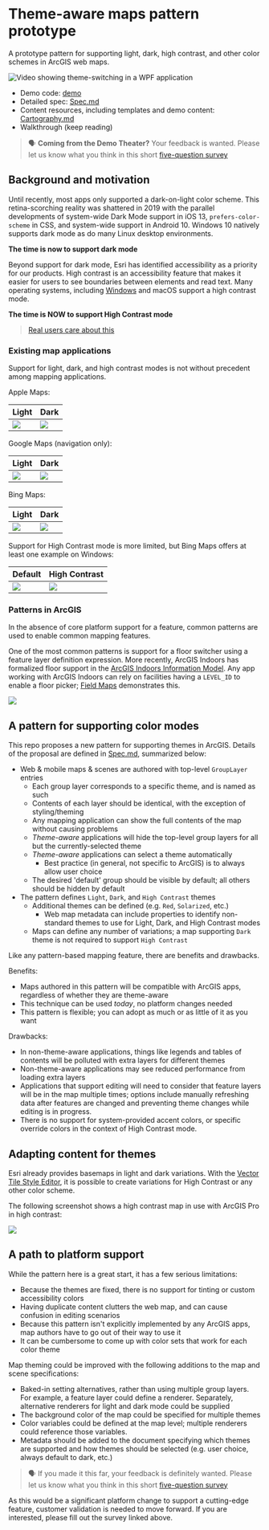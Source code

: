 # Theme-aware maps pattern prototype

A prototype pattern for supporting light, dark, high contrast, and other color schemes in ArcGIS web maps.

![Video showing theme-switching in a WPF application](./img/ThemeGif.gif)

* Demo code: [demo](./demo/)
* Detailed spec: [Spec.md](./Spec.md)
* Content resources, including templates and demo content: [Cartography.md](./Cartography.md)
* Walkthrough (keep reading)

> 🗣 **Coming from the Demo Theater?** Your feedback is wanted. Please let us know what you think in this short [five-question survey](https://arcg.is/0e4Sq1
)

## Background and motivation

Until recently, most apps only supported a dark-on-light color scheme. This retina-scorching reality was shattered in 2019 with the parallel developments of system-wide Dark Mode support in iOS 13, `prefers-color-scheme` in CSS, and system-wide support in Android 10. Windows 10 natively supports dark mode as do many Linux desktop environments.

**The time is now to support dark mode**

Beyond support for dark mode, Esri has identified accessibility as a priority for our products. High contrast is an accessibility feature that makes it easier for users to see boundaries between elements and read text. Many operating systems, including [Windows](https://support.microsoft.com/en-us/windows/use-high-contrast-mode-in-windows-10-fedc744c-90ac-69df-aed5-c8a90125e696) and macOS support a high contrast mode. 

**The time is NOW to support High Contrast mode**

> [Real users care about this](https://www.reddit.com/r/Blind/comments/5n99av/google_maps_and_high_contrast/)

### Existing map applications

Support for light, dark, and high contrast modes is not without precedent among mapping applications.

Apple Maps:

| Light | Dark |
|---------|---------------|
| ![](./img/apple_light.png) | ![](./img/apple_dark.png) |

Google Maps (navigation only):

| Light | Dark |
|---------|---------------|
| ![](./img/google_light.png) | ![](./img/google_dark.png) |


Bing Maps:

| Light | Dark |
|---------|---------------|
| ![](./img/bing_light.png) | ![](./img/bing_dark.png) |

Support for High Contrast mode is more limited, but Bing Maps offers at least one example on Windows:

| Default | High Contrast |
|---------|---------------|
| ![](./img/bing_nocontrast.png) | ![](./img/bing_highcontrast.png) |

### Patterns in ArcGIS

In the absence of core platform support for a feature, common patterns are used to enable common mapping features.

One of the most common patterns is support for a floor switcher using a feature layer definition expression. More recently, ArcGIS Indoors has formalized floor support in the [ArcGIS Indoors Information Model](https://pro.arcgis.com/en/pro-app/help/data/indoors/arcgis-indoors-information-model.htm). Any app working with ArcGIS Indoors can rely on facilities having a `LEVEL_ID` to enable a floor picker; [Field Maps](https://www.esri.com/arcgis-blog/products/field-maps/field-mobility/whats-new-in-arcgis-field-maps-october-2020-beta-update/) demonstrates this.

![](https://www.esri.com/arcgis-blog/wp-content/uploads/2020/10/Indoors-1.png)

## A pattern for supporting color modes

This repo proposes a new pattern for supporting themes in ArcGIS. Details of the proposal are defined in [Spec.md](./Spec.md), summarized below:

* Web & mobile maps & scenes are authored with top-level `GroupLayer` entries
  * Each group layer corresponds to a specific theme, and is named as such
  * Contents of each layer should be identical, with the exception of styling/theming
  * Any mapping application can show the full contents of the map without causing problems
  * *Theme-aware* applications will hide the top-level group layers for all but the currently-selected theme
  * *Theme-aware* applications can select a theme automatically
    * Best practice (in general, not specific to ArcGIS) is to always allow user choice
  * The desired 'default' group should be visible by default; all others should be hidden by default
* The pattern defines `Light`, `Dark`, and `High Contrast` themes
  * Additional themes can be defined (e.g. `Red`, `Solarized`, etc.)
    * Web map metadata can include properties to identify non-standard themes to use for Light, Dark, and High Contrast modes
  * Maps can define any number of variations; a map supporting `Dark` theme is not required to support `High Contrast`

Like any pattern-based mapping feature, there are benefits and drawbacks.

Benefits:

* Maps authored in this pattern will be compatible with ArcGIS apps, regardless of whether they are theme-aware
* This technique can be used _today_, no platform changes needed
* This pattern is flexible; you can adopt as much or as little of it as you want

Drawbacks:

* In non-theme-aware applications, things like legends and tables of contents will be polluted with extra layers for different themes
* Non-theme-aware applications may see reduced performance from loading extra layers
* Applications that support editing will need to consider that feature layers will be in the map multiple times; options include manually refreshing data after features are changed and preventing theme changes while editing is in progress.
* There is no support for system-provided accent colors, or specific override colors in the context of High Contrast mode.

## Adapting content for themes

Esri already provides basemaps in light and dark variations. With the [Vector Tile Style Editor](https://developers.arcgis.com/vector-tile-style-editor/), it is possible to create variations for High Contrast or any other color scheme.

The following screenshot shows a high contrast map in use with ArcGIS Pro in high contrast:

![](./img/pro_high_contrast.png)

## A path to platform support

While the pattern here is a great start, it has a few serious limitations:

* Because the themes are fixed, there is no support for tinting or custom accessibility colors
* Having duplicate content clutters the web map, and can cause confusion in editing scenarios
* Because this pattern isn't explicitly implemented by any ArcGIS apps, map authors have to go out of their way to use it
* It can be cumbersome to come up with color sets that work for each color theme

Map theming could be improved with the following additions to the map and scene specifications:

* Baked-in setting alternatives, rather than using multiple group layers. For example, a feature layer could define a renderer. Separately, alternative renderers for light and dark mode could be supplied
* The background color of the map could be specified for multiple themes
* Color variables could be defined at the map level; multiple renderers could reference those variables.
* Metadata should be added to the document specifying which themes are supported and how themes should be selected (e.g. user choice, always default to dark, etc.)

> 🗣 If you made it this far, your feedback is definitely wanted. Please let us know what you think in this short [five-question survey](https://arcg.is/0e4Sq1
)

As this would be a significant platform change to support a cutting-edge feature, customer validation is needed to move forward. If you are interested, please fill out the survey linked above.
